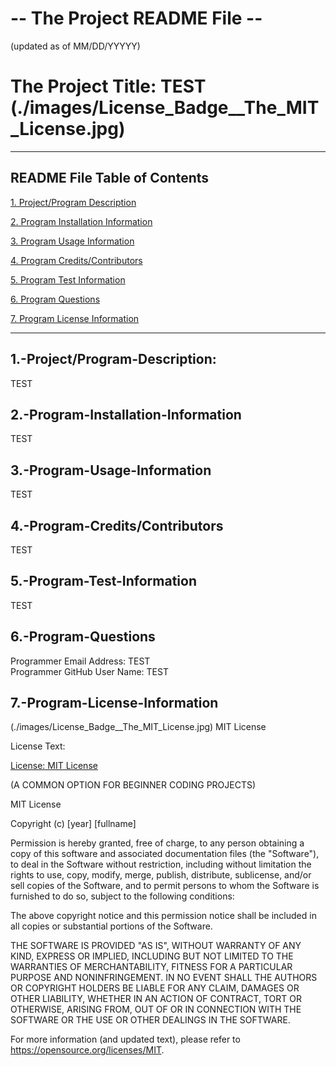 # -- The Project README File --
(updated as of MM/DD/YYYYY)


# The Project Title: TEST        (./images/License_Badge__The_MIT_License.jpg)

--------------------------------

## README File Table of Contents

[1. Project/Program Description](##1.-Project/Program-Description)

[2. Program Installation Information](##2.-Program-Installation-Information)

[3. Program Usage Information](##3.-Program-Usage-Information)

[4. Program Credits/Contributors](##4.-Program-Credits/Contributors)

[5. Program Test Information](##5.-Program-Test-Information)

[6. Program Questions](##6.-Program-Questions)

[7. Program License Information](##7.-Program-License-Information)

--------------------------------

## 1.-Project/Program-Description:
TEST

## 2.-Program-Installation-Information
TEST

## 3.-Program-Usage-Information
TEST

## 4.-Program-Credits/Contributors
TEST

## 5.-Program-Test-Information
TEST

## 6.-Program-Questions
Programmer Email Address: TEST    
Programmer GitHub User Name: TEST

## 7.-Program-License-Information
(./images/License_Badge__The_MIT_License.jpg)    MIT License

License Text:

[License: MIT License](https://opensource.org/licenses/MIT)

(A COMMON OPTION FOR BEGINNER CODING PROJECTS)

MIT License

Copyright (c) [year] [fullname]

Permission is hereby granted, free of charge, to any person obtaining a copy
of this software and associated documentation files (the "Software"), to deal
in the Software without restriction, including without limitation the rights
to use, copy, modify, merge, publish, distribute, sublicense, and/or sell
copies of the Software, and to permit persons to whom the Software is
furnished to do so, subject to the following conditions:

The above copyright notice and this permission notice shall be included in all
copies or substantial portions of the Software.

THE SOFTWARE IS PROVIDED "AS IS", WITHOUT WARRANTY OF ANY KIND, EXPRESS OR
IMPLIED, INCLUDING BUT NOT LIMITED TO THE WARRANTIES OF MERCHANTABILITY,
FITNESS FOR A PARTICULAR PURPOSE AND NONINFRINGEMENT. IN NO EVENT SHALL THE
AUTHORS OR COPYRIGHT HOLDERS BE LIABLE FOR ANY CLAIM, DAMAGES OR OTHER
LIABILITY, WHETHER IN AN ACTION OF CONTRACT, TORT OR OTHERWISE, ARISING FROM,
OUT OF OR IN CONNECTION WITH THE SOFTWARE OR THE USE OR OTHER DEALINGS IN THE
SOFTWARE.

For more information (and updated text), please refer to https://opensource.org/licenses/MIT.
